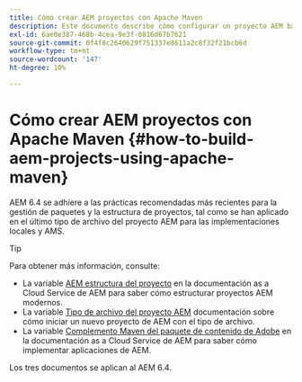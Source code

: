 ```yaml
---
title: Cómo crear AEM proyectos con Apache Maven
description: Este documento describe cómo configurar un proyecto AEM basado en Apache Maven
exl-id: 6ae0e387-468b-4cea-9e3f-0816d67b7621
source-git-commit: 0f4f8c2640629f751337e8611a2c8f32f21bcb6d
workflow-type: tm+mt
source-wordcount: '147'
ht-degree: 10%

---
```


# Cómo crear AEM proyectos con Apache Maven {#how-to-build-aem-projects-using-apache-maven}

AEM 6.4 se adhiere a las prácticas recomendadas más recientes para la gestión de paquetes y la estructura de proyectos, tal como se han aplicado en el último tipo de archivo del proyecto AEM para las implementaciones locales y AMS.

>[!TIP]
>
>Para obtener más información, consulte:
>
>* La variable [AEM estructura del proyecto](https://experienceleague.adobe.com/docs/experience-manager-cloud-service/implementing/developing/aem-project-content-package-structure.html?lang=es) en la documentación as a Cloud Service de AEM para saber cómo estructurar proyectos AEM modernos.
>* La variable [Tipo de archivo del proyecto AEM](https://experienceleague.adobe.com/docs/experience-manager-core-components/using/developing/archetype/overview.html?lang=es) documentación sobre cómo iniciar un nuevo proyecto de AEM con el tipo de archivo.
>* La variable [Complemento Maven del paquete de contenido de Adobe](https://experienceleague.adobe.com/docs/experience-manager-cloud-service/implementing/developer-tools/maven-plugin.html#developer-tools) en la documentación as a Cloud Service de AEM para saber cómo implementar aplicaciones de AEM.
>
>Los tres documentos se aplican al AEM 6.4.
